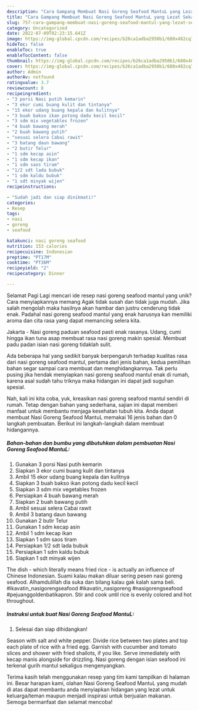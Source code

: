 ```yaml
---
description: "Cara Gampang Membuat Nasi Goreng Seafood MantuL yang Lezat Sekali, Mengugah Selera"
title: "Cara Gampang Membuat Nasi Goreng Seafood MantuL yang Lezat Sekali, Mengugah Selera"
slug: 757-cara-gampang-membuat-nasi-goreng-seafood-mantul-yang-lezat-sekali-mengugah-selera
category: Uncategorized
date: 2022-07-09T02:23:15.641Z
image: https://img-global.cpcdn.com/recipes/b26ca1adba2950b1/680x482cq70/nasi-goreng-seafood-mantul-foto-resep-utama.jpg
hideToc: false
enableToc: true
enableTocContent: false
thumbnail: https://img-global.cpcdn.com/recipes/b26ca1adba2950b1/680x482cq70/nasi-goreng-seafood-mantul-foto-resep-utama.jpg
cover: https://img-global.cpcdn.com/recipes/b26ca1adba2950b1/680x482cq70/nasi-goreng-seafood-mantul-foto-resep-utama.jpg
author: Admin
authorAv: notfound
ratingvalue: 3.7
reviewcount: 8
recipeingredient:
- "3 porsi Nasi putih kemarin"
- "3 ekor cumi buang kulit dan tintanya"
- "15 ekor udang buang kepala dan kulitnya"
- "3 buah bakso ikan potong dadu kecil kecil"
- "3 sdm mix vegetables frozen"
- "4 buah bawang merah"
- "2 buah bawang putih"
- "sesuai selera Cabai rawit"
- "3 batang daun bawang"
- "2 butir Telur"
- "1 sdm kecap asin"
- "1 sdm kecap ikan"
- "1 sdm saos tiram"
- "1/2 sdt lada bubuk"
- "1 sdm kaldu bubuk"
- "1 sdt minyak wijen"
recipeinstructions:

- "Sudah jadi dan siap dinikmati!"
categories:
- Resep
tags:
- nasi
- goreng
- seafood

katakunci: nasi goreng seafood 
nutrition: 153 calories
recipecuisine: Indonesian
preptime: "PT17M"
cooktime: "PT36M"
recipeyield: "2"
recipecategory: Dinner

---
```



Selamat Pagi Lagi mencari ide resep nasi goreng seafood mantul yang unik? Cara menyiapkannya memang Agak tidak susah dan tidak juga mudah. Jika salah mengolah maka hasilnya akan hambar dan justru cenderung tidak enak. Padahal nasi goreng seafood mantul yang enak harusnya kan memiliki aroma dan cita rasa yang dapat memancing selera kita.


Jakarta - Nasi goreng paduan seafood pasti enak rasanya. Udang, cumi hingga ikan tuna asap membuat rasa nasi goreng makin spesial. Membuat padu padan isian nasi goreng tidaklah sulit.

Ada beberapa hal yang sedikit banyak berpengaruh terhadap kualitas rasa dari nasi goreng seafood mantul, pertama dari jenis bahan, kedua pemilihan bahan segar sampai cara membuat dan menghidangkannya. Tak perlu pusing jika hendak menyiapkan nasi goreng seafood mantul enak di rumah, karena asal sudah tahu triknya maka hidangan ini dapat jadi suguhan spesial.


Nah, kali ini kita coba, yuk, kreasikan nasi goreng seafood mantul sendiri di rumah. Tetap dengan bahan yang sederhana, sajian ini dapat memberi manfaat untuk membantu menjaga kesehatan tubuh kita. Anda dapat membuat Nasi Goreng Seafood MantuL memakai 16 jenis bahan dan 0 langkah pembuatan. Berikut ini langkah-langkah dalam membuat hidangannya.

<!--inarticleads1-->

##### Bahan-bahan dan bumbu yang dibutuhkan dalam pembuatan Nasi Goreng Seafood MantuL:

1. Gunakan 3 porsi Nasi putih kemarin
1. Siapkan 3 ekor cumi buang kulit dan tintanya
1. Ambil 15 ekor udang buang kepala dan kulitnya
1. Siapkan 3 buah bakso ikan potong dadu kecil kecil
1. Siapkan 3 sdm mix vegetables frozen
1. Persiapkan 4 buah bawang merah
1. Siapkan 2 buah bawang putih
1. Ambil sesuai selera Cabai rawit
1. Ambil 3 batang daun bawang
1. Gunakan 2 butir Telur
1. Gunakan 1 sdm kecap asin
1. Ambil 1 sdm kecap ikan
1. Siapkan 1 sdm saos tiram
1. Persiapkan 1/2 sdt lada bubuk
1. Persiapkan 1 sdm kaldu bubuk
1. Siapkan 1 sdt minyak wijen


The dish - which literally means fried rice - is actually an influence of Chinese Indonesian. Suami kalau makan diluar sering pesen nasi goreng seafood. Alhamdulillah dia suka dan bilang kalau gak kalah sama beli. #ikavatin_nasigorengseafood #ikavatin_nasigoreng #nasigorengseafood #pejuanggoldenbatikapron. Stir and cook until rice is evenly colored and hot throughout. 

<!--inarticleads2-->

##### Instruksi untuk buat Nasi Goreng Seafood MantuL:


1. Selesai dan siap dihidangkan!

Season with salt and white pepper. Divide rice between two plates and top each plate of rice with a fried egg. Garnish with cucumber and tomato slices and shower with fried shallots, if you like. Serve immediately with kecap manis alongside for drizzling. Nasi goreng dengan isian seafood ini terkenal gurih mantul sekaligus mengenyangkan. 

Terima kasih telah menggunakan resep yang tim kami tampilkan di halaman ini. Besar harapan kami, olahan Nasi Goreng Seafood MantuL yang mudah di atas dapat membantu anda menyiapkan hidangan yang lezat untuk keluarga/teman maupun menjadi inspirasi untuk berjualan makanan. Semoga bermanfaat dan selamat mencoba!
